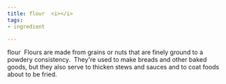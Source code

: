 ```yaml
---
title: flour  <i></i>
tags:
- ingredient

---
```

flour  Flours are made from grains or nuts that are finely ground to a powdery consistency.  They're used to make breads and other baked goods, but they also serve to thicken stews and sauces and to coat foods about to be fried.
